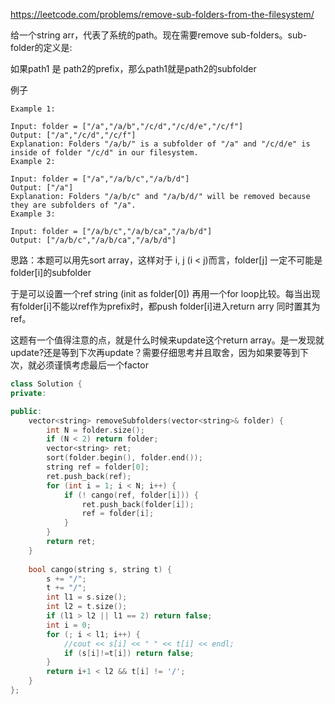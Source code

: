 https://leetcode.com/problems/remove-sub-folders-from-the-filesystem/

给一个string arr，代表了系统的path。现在需要remove sub-folders。sub-folder的定义是:

如果path1 是 path2的prefix，那么path1就是path2的subfolder

例子
```
Example 1:

Input: folder = ["/a","/a/b","/c/d","/c/d/e","/c/f"]
Output: ["/a","/c/d","/c/f"]
Explanation: Folders "/a/b/" is a subfolder of "/a" and "/c/d/e" is inside of folder "/c/d" in our filesystem.
Example 2:

Input: folder = ["/a","/a/b/c","/a/b/d"]
Output: ["/a"]
Explanation: Folders "/a/b/c" and "/a/b/d/" will be removed because they are subfolders of "/a".
Example 3:

Input: folder = ["/a/b/c","/a/b/ca","/a/b/d"]
Output: ["/a/b/c","/a/b/ca","/a/b/d"]
```

思路：本题可以用先sort array，这样对于 i, j (i < j)而言，folder[j] 一定不可能是 folder[i]的subfolder

于是可以设置一个ref string (init as folder[0]) 再用一个for loop比较。每当出现有folder[i]不能以ref作为prefix时，都push folder[i]进入return arry 同时置其为ref。

这题有一个值得注意的点，就是什么时候来update这个return array。是一发现就update?还是等到下次再update？需要仔细思考并且取舍，因为如果要等到下次，就必须谨慎考虑最后一个factor

```cpp
class Solution {
private:

public:
    vector<string> removeSubfolders(vector<string>& folder) {
        int N = folder.size();
        if (N < 2) return folder;
        vector<string> ret;
        sort(folder.begin(), folder.end());
        string ref = folder[0];
        ret.push_back(ref);
        for (int i = 1; i < N; i++) {
            if (! cango(ref, folder[i])) {
                ret.push_back(folder[i]);
                ref = folder[i];
            }
        }
        return ret;
    }
    
    bool cango(string s, string t) {
        s += "/";
        t += "/";
        int l1 = s.size();
        int l2 = t.size();
        if (l1 > l2 || l1 == 2) return false;
        int i = 0;
        for (; i < l1; i++) {
            //cout << s[i] << " " << t[i] << endl;
            if (s[i]!=t[i]) return false;
        }
        return i+1 < l2 && t[i] != '/';
    }
};
```